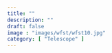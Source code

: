 ```yaml
---
title: ""
description: ""
draft: false
image : "images/wfst/wfst10.jpg"
category: [ "Telescope" ]
---
```

